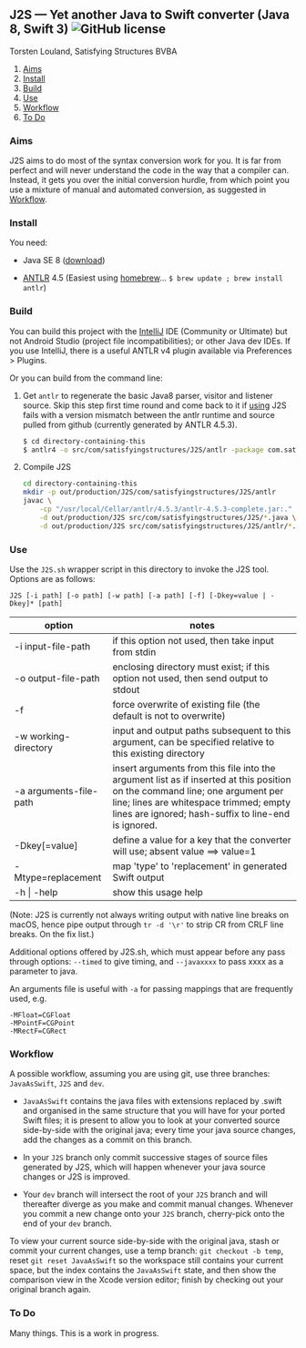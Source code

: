 ## J2S — Yet another Java to Swift converter (Java 8, Swift 3) ![GitHub license](https://img.shields.io/badge/license-MIT-lightgrey.svg)
Torsten Louland, Satisfying Structures BVBA



1.  [Aims](#aims)
1.  [Install](#install)
1.  [Build](#build)
1.  [Use](#use)
1.  [Workflow](#workflow)
1.  [To Do](#to-do)



### Aims
J2S aims to do most of the syntax conversion work for you. It is far from perfect and will never understand the code in the way that a compiler can. Instead, it gets you over the initial conversion hurdle, from which point you use a mixture of manual and automated conversion, as suggested in [Workflow](#workflow).



### Install
You need:

-   Java SE 8 ([download](http://www.oracle.com/technetwork/java/javase/downloads/index.html))

-   [ANTLR](https://github.com/antlr/antlr4/blob/master/README.md) 4.5 (Easiest using [homebrew](http://brew.sh)... `$ brew update ; brew install antlr`)



### Build
You can build this project with the [IntelliJ](https://www.jetbrains.com/idea/#chooseYourEdition) IDE (Community or Ultimate) but not Android Studio (project file incompatibilities); or other Java dev IDEs. If you use IntelliJ, there is a useful ANTLR v4 plugin available via Preferences > Plugins.

Or you can build from the command line:

1.  Get `antlr` to regenerate the basic Java8 parser, visitor and listener source. Skip this step first time round and come back to it if [using](#use) J2S fails with a version mismatch between the antlr runtime and source pulled from github (currently generated by ANTLR 4.5.3). 

    ```sh
    $ cd directory-containing-this
    $ antlr4 -o src/com/satisfyingstructures/J2S/antlr -package com.satisfyingstructures.J2S.antlr -Dlanguage=Java -listener -visitor Java8.g4
    ```

1.  Compile J2S

    ```sh
    cd directory-containing-this
    mkdir -p out/production/J2S/com/satisfyingstructures/J2S/antlr
    javac \
        -cp "/usr/local/Cellar/antlr/4.5.3/antlr-4.5.3-complete.jar:." \
        -d out/production/J2S src/com/satisfyingstructures/J2S/*.java \
        -d out/production/J2S src/com/satisfyingstructures/J2S/antlr/*.java
    ```



### Use
Use the `J2S.sh` wrapper script in this directory to invoke the J2S tool. Options are as follows:

    J2S [-i path] [-o path] [-w path] [-a path] [-f] [-Dkey=value | -Dkey]* [path]

| option | notes |
| ------ | ----------- |
| -i input-file-path | if this option not used, then take input from stdin |
| -o output-file-path | enclosing directory must exist; if this option not used, then send output to stdout |
| -f | force overwrite of existing file (the default is not to overwrite) |
| -w working-directory | input and output paths subsequent to this argument, can be specified relative to this existing directory |
| -a arguments-file-path | insert arguments from this file into the argument list as if inserted at this position on the command line; one argument per line; lines are whitespace trimmed; empty lines are ignored; hash-suffix to line-end is ignored. |
| -Dkey[=value] | define a value for a key that the converter will use; absent value ==> value=1 |
| -Mtype=replacement | map 'type' to 'replacement' in generated Swift output |
| -h \| -help | show this usage help |

(Note: J2S is currently not always writing output with native line breaks on macOS, hence pipe output through `tr -d '\r'` to strip CR from CRLF line breaks. On the fix list.)

Additional options offered by J2S.sh, which must appear before any pass through options: `--timed` to give timing, and `--javaxxxx` to pass xxxx as a parameter to java.

An arguments file is useful with `-a` for passing mappings that are frequently used, e.g.
```
-MFloat=CGFloat
-MPointF=CGPoint
-MRectF=CGRect
```



### Workflow
A possible workflow, assuming you are using git, use three branches: `JavaAsSwift`, `J2S` and `dev`.

-   `JavaAsSwift` contains the java files with extensions replaced by .swift and organised in the same structure that you will have for your ported Swift files; it is present to allow you to look at your converted source side-by-side with the original java; every time your java source changes, add the changes as a commit on this branch.

-   In your `J2S` branch only commit successive stages of source files generated by J2S, which will happen whenever your java source changes or J2S is improved.

-   Your `dev` branch will intersect the root of your `J2S` branch and will thereafter diverge as you make and commit manual changes. Whenever you commit a new change onto your `J2S` branch, cherry-pick onto the end of your `dev` branch.

To view your current source side-by-side with the original java, stash or commit your current changes, use a temp branch: `git checkout -b temp`, reset `git reset JavaAsSwift` so the workspace still contains your current space, but the index contains the `JavaAsSwift` state, and then show the comparison view in the Xcode version editor; finish by checking out your original branch again.



### To Do
Many things. This is a work in progress.

<!-- ### How It Works -->
<!-- ### Contributing -->
